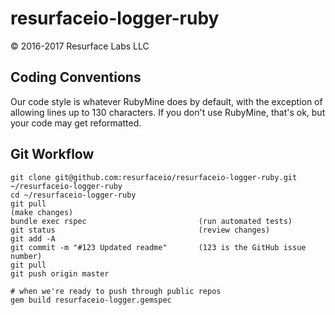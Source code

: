# resurfaceio-logger-ruby
&copy; 2016-2017 Resurface Labs LLC

## Coding Conventions

Our code style is whatever RubyMine does by default, with the exception of allowing lines up to 130 characters.
If you don't use RubyMine, that's ok, but your code may get reformatted.

## Git Workflow

    git clone git@github.com:resurfaceio/resurfaceio-logger-ruby.git ~/resurfaceio-logger-ruby
    cd ~/resurfaceio-logger-ruby
    git pull
    (make changes)
    bundle exec rspec                         (run automated tests)
    git status                                (review changes)
    git add -A
    git commit -m "#123 Updated readme"       (123 is the GitHub issue number)
    git pull
    git push origin master

    # when we're ready to push through public repos
    gem build resurfaceio-logger.gemspec